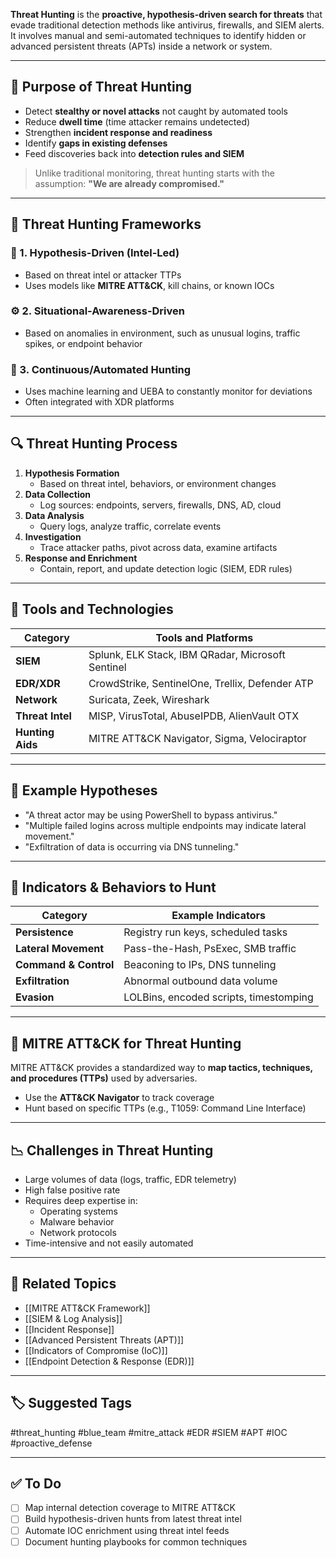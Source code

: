 **Threat Hunting** is the **proactive, hypothesis-driven search for threats** that evade traditional detection methods like antivirus, firewalls, and SIEM alerts. It involves manual and semi-automated techniques to identify hidden or advanced persistent threats (APTs) inside a network or system.

---

## 🎯 Purpose of Threat Hunting

- Detect **stealthy or novel attacks** not caught by automated tools
- Reduce **dwell time** (time attacker remains undetected)
- Strengthen **incident response and readiness**
- Identify **gaps in existing defenses**
- Feed discoveries back into **detection rules and SIEM**

> Unlike traditional monitoring, threat hunting starts with the assumption: **"We are already compromised."**

---

## 🧱 Threat Hunting Frameworks

### 🧠 1. Hypothesis-Driven (Intel-Led)
- Based on threat intel or attacker TTPs
- Uses models like **MITRE ATT&CK**, kill chains, or known IOCs

### ⚙️ 2. Situational-Awareness-Driven
- Based on anomalies in environment, such as unusual logins, traffic spikes, or endpoint behavior

### 🔁 3. Continuous/Automated Hunting
- Uses machine learning and UEBA to constantly monitor for deviations
- Often integrated with XDR platforms

---

## 🔍 Threat Hunting Process

1. **Hypothesis Formation**
   - Based on threat intel, behaviors, or environment changes
2. **Data Collection**
   - Log sources: endpoints, servers, firewalls, DNS, AD, cloud
3. **Data Analysis**
   - Query logs, analyze traffic, correlate events
4. **Investigation**
   - Trace attacker paths, pivot across data, examine artifacts
5. **Response and Enrichment**
   - Contain, report, and update detection logic (SIEM, EDR rules)

---

## 🧰 Tools and Technologies

| Category       | Tools and Platforms                          |
|----------------|-----------------------------------------------|
| **SIEM**       | Splunk, ELK Stack, IBM QRadar, Microsoft Sentinel |
| **EDR/XDR**    | CrowdStrike, SentinelOne, Trellix, Defender ATP |
| **Network**    | Suricata, Zeek, Wireshark                     |
| **Threat Intel**| MISP, VirusTotal, AbuseIPDB, AlienVault OTX   |
| **Hunting Aids**| MITRE ATT&CK Navigator, Sigma, Velociraptor   |

---

## 📘 Example Hypotheses

- "A threat actor may be using PowerShell to bypass antivirus."
- "Multiple failed logins across multiple endpoints may indicate lateral movement."
- "Exfiltration of data is occurring via DNS tunneling."

---

## 🔐 Indicators & Behaviors to Hunt

| Category         | Example Indicators                          |
|------------------|---------------------------------------------|
| **Persistence**  | Registry run keys, scheduled tasks          |
| **Lateral Movement** | Pass-the-Hash, PsExec, SMB traffic        |
| **Command & Control** | Beaconing to IPs, DNS tunneling          |
| **Exfiltration** | Abnormal outbound data volume               |
| **Evasion**      | LOLBins, encoded scripts, timestomping      |

---

## 🧠 MITRE ATT&CK for Threat Hunting

MITRE ATT&CK provides a standardized way to **map tactics, techniques, and procedures (TTPs)** used by adversaries.

- Use the **ATT&CK Navigator** to track coverage
- Hunt based on specific TTPs (e.g., T1059: Command Line Interface)

---

## 📉 Challenges in Threat Hunting

- Large volumes of data (logs, traffic, EDR telemetry)
- High false positive rate
- Requires deep expertise in:
  - Operating systems
  - Malware behavior
  - Network protocols
- Time-intensive and not easily automated

---

## 🔗 Related Topics

- [[MITRE ATT&CK Framework]]
- [[SIEM & Log Analysis]]
- [[Incident Response]]
- [[Advanced Persistent Threats (APT)]]
- [[Indicators of Compromise (IoC)]]
- [[Endpoint Detection & Response (EDR)]]

---

## 🏷 Suggested Tags

#threat_hunting #blue_team #mitre_attack #EDR #SIEM #APT #IOC #proactive_defense

---

## ✅ To Do

- [ ] Map internal detection coverage to MITRE ATT&CK
- [ ] Build hypothesis-driven hunts from latest threat intel
- [ ] Automate IOC enrichment using threat intel feeds
- [ ] Document hunting playbooks for common techniques
